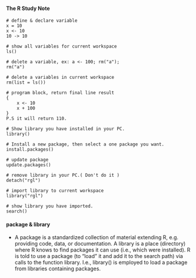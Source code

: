 #### The R Study Note

```
# define & declare variable
x = 10
x <- 10
10 -> 10

# show all variables for current workspace
ls()

# delete a variable, ex: a <- 100; rm("a");
rm("a")

# delete a variables in current workspace
rm(list = ls())

# program block, return final line result
{
	x <- 10
	x + 100
}
P.S it will return 110.

# Show library you have installed in your PC.
library()

# Install a new package, then select a one package you want.
install.packages()

# update package
update.packages()

# remove library in your PC.( Don't do it )
detach("rgl")

# import library to current workspace
library("rgl")

# show library you have imported.
search()
```

#### package & library

- A package is a standardized collection of material extending R, e.g. providing code, data, or documentation. A library is a place (directory) where R knows to find packages it can use (i.e., which were installed). R is told to use a package (to “load” it and add it to the search path) via calls to the function library. I.e., library() is employed to load a package from libraries containing packages.
